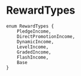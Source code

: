 # RewardTypes

```solidity
enum RewardTypes {
    PledgeIncome,
    DirectPromotionIncome,
    DynamicIncome,
    LevelIncome,
    GradedIncome,
    FlashIncome,
    Base
}
```


